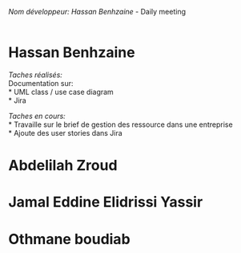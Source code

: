 *Nom développeur: Hassan Benhzaine* - Daily meeting<br><br>

# Hassan Benhzaine

*Taches réalisés:*<br>
    Documentation sur:<br>
    * UML class / use case diagram<br>
    * Jira

*Taches en cours:*<br>
    * Travaille sur le brief de gestion des ressource dans une entreprise<br>
    * Ajoute des user stories dans Jira

# Abdelilah Zroud 

# Jamal Eddine Elidrissi Yassir

# Othmane boudiab


